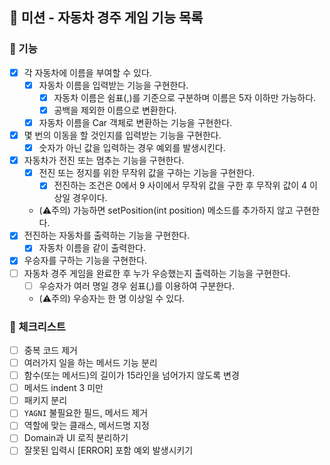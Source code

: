 ## 🚀 미션 - 자동차 경주 게임 기능 목록

### 🎨 기능

- [X] 각 자동차에 이름을 부여할 수 있다.
    + [X] 자동차 이름을 입력받는 기능을 구현한다.
        * [X] 자동차 이름은 쉼표(,)를 기준으로 구분하며 이름은 5자 이하만 가능하다.
        * [X] 공백을 제외한 이름으로 변환한다.
    + [X] 자동차 이름을 Car 객체로 변환하는 기능을 구현한다.
- [X] 몇 번의 이동을 할 것인지를 입력받는 기능을 구현한다.
  + [X] 숫자가 아닌 값을 입력하는 경우 예외를 발생시킨다.
- [X] 자동차가 전진 또는 멈추는 기능을 구현한다.
  + [X] 전진 또는 정지를 위한 무작위 값을 구하는 기능을 구현한다.
    * [X] 전진하는 조건은 0에서 9 사이에서 무작위 값을 구한 후 무작위 값이 4 이상일 경우이다.
  + (⚠️주의) 가능하면 setPosition(int position) 메소드를 추가하지 않고 구현한다.
- [X] 전진하는 자동차를 출력하는 기능을 구현한다.
    + [X] 자동차 이름을 같이 출력한다.
-[X] 우승자를 구하는 기능을 구현한다.
- [ ] 자동차 경주 게임을 완료한 후 누가 우승했는지 출력하는 기능을 구현한다.
  + [ ] 우승자가 여러 명일 경우 쉼표(,)를 이용하여 구분한다.
  + (⚠️주의) 우승자는 한 명 이상일 수 있다.


### 🍬 체크리스트

- [ ] 중복 코드 제거
- [ ] 여러가지 일을 하는 메서드 기능 분리
- [ ] 함수(또는 메서드)의 길이가 15라인을 넘어가지 않도록 변경
- [ ] 메서드 indent 3 미만
- [ ] 패키지 분리
- [ ] `YAGNI` 불필요한 필드, 메서드 제거
- [ ] 역할에 맞는 클래스, 메서드명 지정
- [ ] Domain과 UI 로직 분리하기
- [ ] 잘못된 입력시 [ERROR] 포함 예외 발생시키기